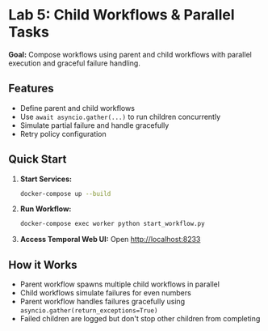 # Lab 5: Child Workflows & Parallel Tasks

**Goal:** Compose workflows using parent and child workflows with parallel execution and graceful failure handling.

## Features
- Define parent and child workflows
- Use `await asyncio.gather(...)` to run children concurrently
- Simulate partial failure and handle gracefully
- Retry policy configuration

## Quick Start

1. **Start Services:**
   ```bash
   docker-compose up --build
   ```

2. **Run Workflow:**
   ```bash
   docker-compose exec worker python start_workflow.py
   ```

3. **Access Temporal Web UI:**
   Open [http://localhost:8233](http://localhost:8233)

## How it Works
- Parent workflow spawns multiple child workflows in parallel
- Child workflows simulate failures for even numbers
- Parent workflow handles failures gracefully using `asyncio.gather(return_exceptions=True)`
- Failed children are logged but don't stop other children from completing

